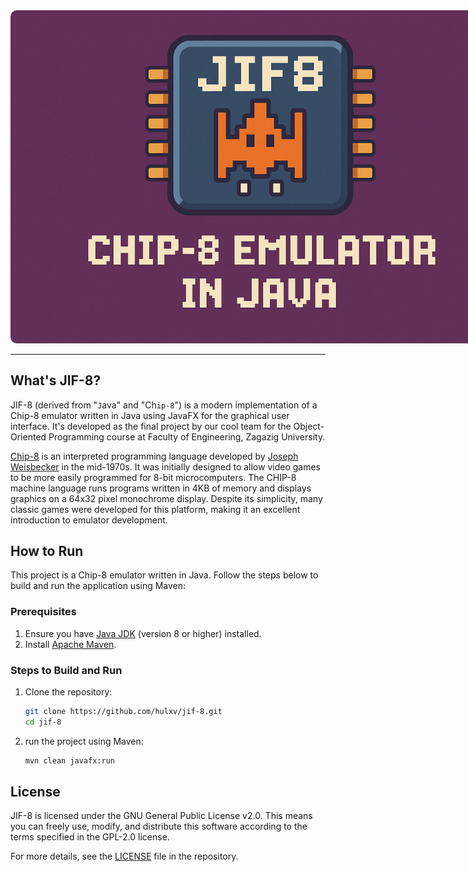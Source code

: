 <center>
<img src="./resources/banner.png" style="max-width:800px;border-radius:10px;">

</center>

---

## What's JIF-8?
JIF-8 (derived from "`J`ava" and "Ch`ip-8`") is a modern implementation of a Chip-8 emulator written in Java using JavaFX for the graphical user interface. It's developed as the final project by our cool team for the Object-Oriented Programming course at Faculty of Engineering, Zagazig University.

[Chip-8](https://en.wikipedia.org/wiki/CHIP-8) is an interpreted programming language developed by [Joseph Weisbecker](https://en.wikipedia.org/wiki/Joseph_Weisbecker) in the mid-1970s. It was initially designed to allow video games to be more easily programmed for 8-bit microcomputers. The CHIP-8 machine language runs programs written in 4KB of memory and displays graphics on a 64x32 pixel monochrome display. Despite its simplicity, many classic games were developed for this platform, making it an excellent introduction to emulator development.

## How to Run

This project is a Chip-8 emulator written in Java. Follow the steps below to build and run the application using Maven:

### Prerequisites
1. Ensure you have [Java JDK](https://www.oracle.com/java/technologies/javase-downloads.html) (version 8 or higher) installed.
2. Install [Apache Maven](https://maven.apache.org/install.html).

### Steps to Build and Run
1. Clone the repository:
    ```bash
    git clone https://github.com/hulxv/jif-8.git
    cd jif-8
    ```

2. run the project using Maven:
    ```bash
    mvn clean javafx:run
    ```

## License
JIF-8 is licensed under the GNU General Public License v2.0. This means you can freely use, modify, and distribute this software according to the terms specified in the GPL-2.0 license.

For more details, see the [LICENSE](LICENSE) file in the repository.